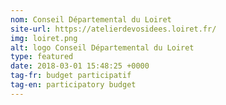 ```yaml
---
nom: Conseil Départemental du Loiret
site-url: https://atelierdevosidees.loiret.fr/
img: loiret.png
alt: logo Conseil Départemental du Loiret
type: featured
date: 2018-03-01 15:48:25 +0000
tag-fr: budget participatif
tag-en: participatory budget
---
```

